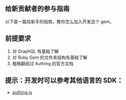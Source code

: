 ## 给新贡献者的参与指南
以下是一篇给新手的指南，教你怎么加入开发这个 gem。   
## 前提要求
1. 对 GraphQL 有基础了解
2. 对 Ruby Gem 的文件夹结构有基础了解
3. 粗略翻阅过 Authing 的官方文档

## 提示：开发时可以参考其他语言的 SDK：
* [authing.js](https://github.com/Authing/authing.js)
